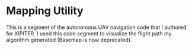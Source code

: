 # Mapping Utility 

This is a segment of the autonomous UAV navigation code that I authored for XIPITER. I used this code segment
to visualize the flight path my algorithm generated (Basemap is now deprecated).
